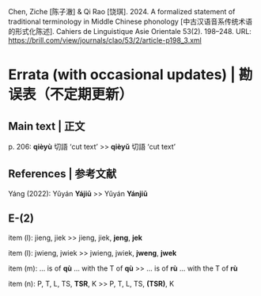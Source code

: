 Chen, Ziche [陈子澈] & Qi Rao [饶琪]. 2024. A formalized statement of traditional terminology in Middle Chinese phonology [中古汉语音系传统术语的形式化陈述]. Cahiers de Linguistique Asie Orientale 53(2). 198–248. URL: https://brill.com/view/journals/clao/53/2/article-p198_3.xml






# Errata (with occasional updates) | 勘误表（不定期更新）

## Main text | 正文

 p. 206: **qièyù** 切語 ‘cut text’ >> **qièyǔ** 切語 ‘cut text’

## References | 参考文献

 Yáng (2022): Yǔyán **Yájiū** >> Yǔyán **Yánjiū**

## E-(2)
 
 item (l): jieng, jiek >> jieng, jiek, **jeng**, **jek**

 item (l): jwieng, jwiek >> jwieng, jwiek, **jweng**, **jwek**

 item (m): ... is of **qù** ... with the T of **qù** >> ... is of **rù** ... with the T of **rù**

 item (n): P, T, L, TS, **TSR**, K >> P, T, L, TS, **(TSR)**, K
